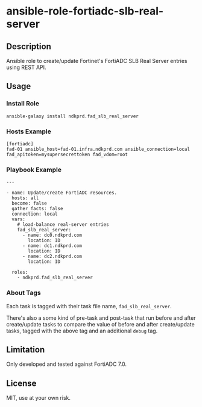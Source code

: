 # ansible-role-fortiadc-slb-real-server

## Description

Ansible role to create/update Fortinet's FortiADC SLB Real Server entries using REST API.

## Usage

### Install Role

```
ansible-galaxy install ndkprd.fad_slb_real_server
```

### Hosts Example

```
[fortiadc]
fad-01 ansible_host=fad-01.infra.ndkprd.com ansible_connection=local fad_apitoken=mysupersecrettoken fad_vdom=root
```

### Playbook Example

```
---

- name: Update/create FortiADC resources.
  hosts: all
  become: false
  gather_facts: false
  connection: local
  vars:
    # load-balance real-server entries
    fad_slb_real_server:
      - name: dc0.ndkprd.com
        location: ID
      - name: dc1.ndkprd.com
        location: ID
      - name: dc2.ndkprd.com
        location: ID

  roles:
    - ndkprd.fad_slb_real_server

```

### About Tags

Each task is tagged with their task file name, `fad_slb_real_server`.

There's also a some kind of pre-task and post-task that run before and after create/update tasks to compare the value of before and after create/update tasks, tagged with the above tag and an additional `debug` tag.

## Limitation

Only developed and tested against FortiADC 7.0.

## License

MIT, use at your own risk.
